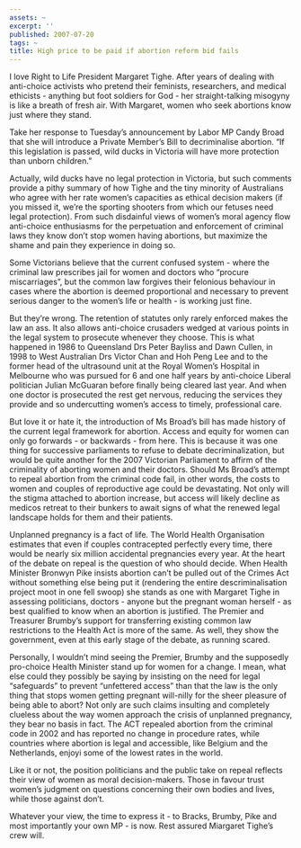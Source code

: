 ```yaml
---
assets: ~
excerpt: ''
published: 2007-07-20
tags: ~
title: High price to be paid if abortion reform bid fails
---
```

I love Right to Life President Margaret Tighe. After years of dealing
with anti-choice activists who pretend their feminists, researchers, and
medical ethicists - anything but foot soldiers for God - her
straight-talking misogyny is like a breath of fresh air. With Margaret,
women who seek abortions know just where they stand.

Take her response to Tuesday’s announcement by Labor MP Candy Broad that
she will introduce a Private Member’s Bill to decriminalise abortion.
“If this legislation is passed, wild ducks in Victoria will have more
protection than unborn children.”

Actually, wild ducks have no legal protection in Victoria, but such
comments provide a pithy summary of how Tighe and the tiny minority of
Australians who agree with her rate women’s capacities as ethical
decision makers (if you missed it, we’re the sporting shooters from
which our fetuses need legal protection). From such disdainful views of
women’s moral agency flow anti-choice enthusiasms for the perpetuation
and enforcement of criminal laws they know don’t stop women having
abortions, but maximize the shame and pain they experience in doing so.

Some Victorians believe that the current confused system - where the
criminal law prescribes jail for women and doctors who “procure
miscarriages”, but the common law forgives their felonious behaviour in
cases where the abortion is deemed proportional and necessary to prevent
serious danger to the women’s life or health - is working just fine.

But they’re wrong. The retention of statutes only rarely enforced makes
the law an ass. It also allows anti-choice crusaders wedged at various
points in the legal system to prosecute whenever they choose. This is
what happened in 1986 to Queensland Drs Peter Bayliss and Dawn Cullen,
in 1998 to West Australian Drs Victor Chan and Hoh Peng Lee and to the
former head of the ultrasound unit at the Royal Women’s Hospital in
Melbourne who was pursued for 6 and one half years by anti-choice
Liberal politician Julian McGuaran before finally being cleared last
year. And when one doctor is prosecuted the rest get nervous, reducing
the services they provide and so undercutting women’s access to timely,
professional care.

But love it or hate it, the introduction of Ms Broad’s bill has made
history of the current legal framework for abortion. Access and equity
for women can only go forwards - or backwards - from here. This is
because it was one thing for successive parliaments to refuse to debate
decriminalization, but would be quite another for the 2007 Victorian
Parliament to affirm of the criminality of aborting women and their
doctors. Should Ms Broad’s attempt to repeal abortion from the criminal
code fail, in other words, the costs to women and couples of
reproductive age could be devastating. Not only will the stigma attached
to abortion increase, but access will likely decline as medicos retreat
to their bunkers to await signs of what the renewed legal landscape
holds for them and their patients.

Unplanned pregnancy is a fact of life. The World Health Organisation
estimates that even if couples contracepted perfectly every time, there
would be nearly six million accidental pregnancies every year. At the
heart of the debate on repeal is the question of who should decide. When
Health Minister Bronwyn Pike insists abortion can’t be pulled out of the
Crimes Act without something else being put it (rendering the entire
descriminalisation project moot in one fell swoop) she stands as one
with Margaret Tighe in assessing politicians, doctors - anyone but the
pregnant woman herself - as best qualified to know when an abortion is
justified. The Premier and Treasurer Brumby’s support for transferring
existing common law restrictions to the Health Act is more of the same.
As well, they show the government, even at this early stage of the
debate, as running scared.

Personally, I wouldn’t mind seeing the Premier, Brumby and the
supposedly pro-choice Health Minister stand up for women for a change. I
mean, what else could they possibly be saying by insisting on the need
for legal “safeguards” to prevent “unfettered access” than that the law
is the only thing that stops women getting pregnant will-nilly for the
sheer pleasure of being able to abort? Not only are such claims
insulting and completely clueless about the way women approach the
crisis of unplanned pregnancy, they bear no basis in fact. The ACT
repealed abortion from the criminal code in 2002 and has reported no
change in procedure rates, while countries where abortion is legal and
accessible, like Belgium and the Netherlands, enjoyi some of the lowest
rates in the world.

Like it or not, the position politicians and the public take on repeal
reflects their view of women as moral decision-makers. Those in favour
trust women’s judgment on questions concerning their own bodies and
lives, while those against don’t.

Whatever your view, the time to express it - to Bracks, Brumby, Pike and
most importantly your own MP - is now. Rest assured Miargaret Tighe’s
crew will.